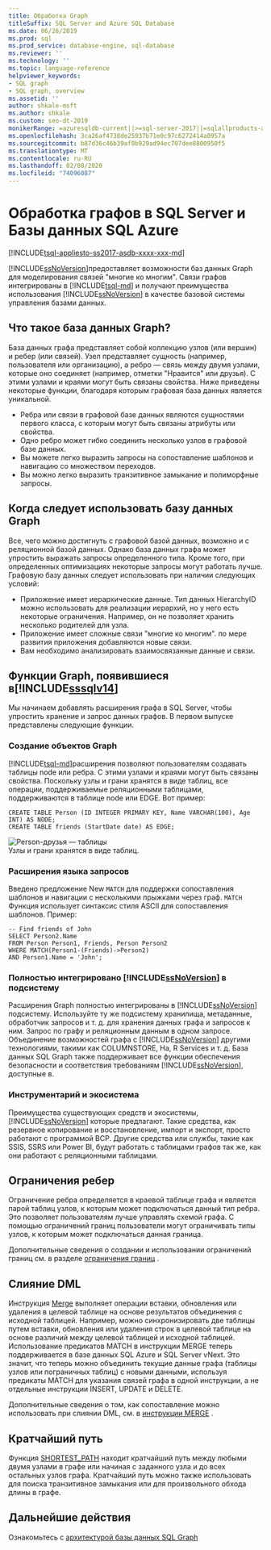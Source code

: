 ```yaml
---
title: Обработка Graph
titleSuffix: SQL Server and Azure SQL Database
ms.date: 06/26/2019
ms.prod: sql
ms.prod_service: database-engine, sql-database
ms.reviewer: ''
ms.technology: ''
ms.topic: language-reference
helpviewer_keywords:
- SQL graph
- SQL graph, overview
ms.assetid: ''
author: shkale-msft
ms.author: shkale
ms.custom: seo-dt-2019
monikerRange: =azuresqldb-current||>=sql-server-2017||=sqlallproducts-allversions||>=sql-server-linux-2017||=azuresqldb-mi-current
ms.openlocfilehash: 3ca26af4738de25937b71e0c97c6272414a0957a
ms.sourcegitcommit: b87d36c46b39af8b929ad94ec707dee8800950f5
ms.translationtype: MT
ms.contentlocale: ru-RU
ms.lasthandoff: 02/08/2020
ms.locfileid: "74096087"
---
```

# <a name="graph-processing-with-sql-server-and-azure-sql-database"></a>Обработка графов в SQL Server и Базы данных SQL Azure
[!INCLUDE[tsql-appliesto-ss2017-asdb-xxxx-xxx-md](../../includes/tsql-appliesto-ss2017-asdb-xxxx-xxx-md.md)]

[!INCLUDE[ssNoVersion](../../includes/ssnoversion-md.md)]предоставляет возможности баз данных Graph для моделирования связей "многие ко многим". Связи графов интегрированы в [!INCLUDE[tsql-md](../../includes/tsql-md.md)] и получают преимущества использования [!INCLUDE[ssNoVersion](../../includes/ssnoversion-md.md)] в качестве базовой системы управления базами данных.


## <a name="what-is-a-graph-database"></a>Что такое база данных Graph?  
База данных графа представляет собой коллекцию узлов (или вершин) и ребер (или связей). Узел представляет сущность (например, пользователя или организацию), а ребро — связь между двумя узлами, которые оно соединяет (например, отметки "Нравится" или друзья). С этими узлами и краями могут быть связаны свойства. Ниже приведены некоторые функции, благодаря которым графовая база данных является уникальной.  
-   Ребра или связи в графовой базе данных являются сущностями первого класса, с которым могут быть связаны атрибуты или свойства. 
-   Одно ребро может гибко соединить несколько узлов в графовой базе данных.
-   Вы можете легко выразить запросы на сопоставление шаблонов и навигацию со множеством переходов.
-   Вы можно легко выразить транзитивное замыкание и полиморфные запросы.

## <a name="when-to-use-a-graph-database"></a>Когда следует использовать базу данных Graph

Все, чего можно достигнуть с графовой базой данных, возможно и с реляционной базой данных. Однако база данных графа может упростить выражать запросы определенного типа. Кроме того, при определенных оптимизациях некоторые запросы могут работать лучше. Графовую базу данных следует использовать при наличии следующих условий:  
-   Приложение имеет иерархические данные. Тип данных HierarchyID можно использовать для реализации иерархий, но у него есть некоторые ограничения. Например, он не позволяет хранить несколько родителей для узла.
-   Приложение имеет сложные связи "многие ко многим". по мере развития приложения добавляются новые связи.
-   Вам необходимо анализировать взаимосвязанные данные и связи.

## <a name="graph-features-introduced-in-includesssqlv14includessssqlv14-mdmd"></a>Функции Graph, появившиеся в[!INCLUDE[sssqlv14](../../includes/sssqlv14-md.md)] 
Мы начинаем добавлять расширения графа в SQL Server, чтобы упростить хранение и запрос данных графов. В первом выпуске представлены следующие функции. 


### <a name="create-graph-objects"></a>Создание объектов Graph
[!INCLUDE[tsql-md](../../includes/tsql-md.md)]расширения позволяют пользователям создавать таблицы node или ребра. С этими узлами и краями могут быть связаны свойства. Поскольку узлы и грани хранятся в виде таблиц, все операции, поддерживаемые реляционными таблицами, поддерживаются в таблице node или EDGE. Вот пример:   

```   
CREATE TABLE Person (ID INTEGER PRIMARY KEY, Name VARCHAR(100), Age INT) AS NODE;
CREATE TABLE friends (StartDate date) AS EDGE;
```   

![Person-друзья — таблицы](../../relational-databases/graphs/media/person-friends-tables.png "Пограничные таблицы узлов Person и друзей")  
Узлы и грани хранятся в виде таблиц.  

### <a name="query-language-extensions"></a>Расширения языка запросов  
Введено предложение New `MATCH` для поддержки сопоставления шаблонов и навигации с несколькими прыжками через граф. `MATCH` Функция использует синтаксис стиля ASCII для сопоставления шаблонов. Пример:  

```   
-- Find friends of John
SELECT Person2.Name 
FROM Person Person1, Friends, Person Person2
WHERE MATCH(Person1-(Friends)->Person2)
AND Person1.Name = 'John';
```   
 
### <a name="fully-integrated-in-includessnoversionincludesssnoversion-mdmd-engine"></a>Полностью интегрировано [!INCLUDE[ssNoVersion](../../includes/ssnoversion-md.md)] в подсистему 
Расширения Graph полностью интегрированы в [!INCLUDE[ssNoVersion](../../includes/ssnoversion-md.md)] подсистему. Используйте ту же подсистему хранилища, метаданные, обработчик запросов и т. д. для хранения данных графа и запросов к ним. Запрос по графу и реляционным данным в одном запросе. Объединение возможностей графа с [!INCLUDE[ssNoVersion](../../includes/ssnoversion-md.md)] другими технологиями, такими как COLUMNSTORE, Ha, R Services и т. д. База данных SQL Graph также поддерживает все функции обеспечения безопасности и соответствия требованиям [!INCLUDE[ssNoVersion](../../includes/ssnoversion-md.md)], доступные в.
 
### <a name="tooling-and-ecosystem"></a>Инструментарий и экосистема

Преимущества существующих средств и экосистемы, [!INCLUDE[ssNoVersion](../../includes/ssnoversion-md.md)] которые предлагают. Такие средства, как резервное копирование и восстановление, импорт и экспорт, просто работают с программой BCP. Другие средства или службы, такие как SSIS, SSRS или Power BI, будут работать с таблицами графов так же, как они работают с реляционными таблицами.

## <a name="edge-constraints"></a>Ограничения ребер
Ограничение ребра определяется в краевой таблице графа и является парой таблиц узлов, к которым может подключаться данный тип ребра. Это позволяет пользователям лучше управлять схемой графа. С помощью ограничений границ пользователи могут ограничивать типы узлов, к которым может подключаться данная граница. 

Дополнительные сведения о создании и использовании ограничений границ см. в разделе [ограничения границ](../../relational-databases/tables/graph-edge-constraints.md) .

## <a name="merge-dml"></a>Слияние DML 
Инструкция [Merge](../../t-sql/statements/merge-transact-sql.md) выполняет операции вставки, обновления или удаления в целевой таблице на основе результатов объединения с исходной таблицей. Например, можно синхронизировать две таблицы путем вставки, обновления или удаления строк в целевой таблице на основе различий между целевой таблицей и исходной таблицей. Использование предикатов MATCH в инструкции MERGE теперь поддерживается в базе данных SQL Azure и SQL Server vNext. Это значит, что теперь можно объединить текущие данные графа (таблицы узлов или пограничных таблиц) с новыми данными, используя предикаты MATCH для указания связей графа в одной инструкции, а не отдельные инструкции INSERT, UPDATE и DELETE.

Дополнительные сведения о том, как сопоставление можно использовать при слиянии DML, см. в [инструкции MERGE](../../t-sql/statements/merge-transact-sql.md) .

## <a name="shortest-path"></a>Кратчайший путь
Функция [SHORTEST_PATH](./sql-graph-shortest-path.md) находит кратчайший путь между любыми двумя узлами в графе или начиная с заданного узла и до всех остальных узлов графа. Кратчайший путь можно также использовать для поиска транзитивное замыкания или для произвольного обхода длины в графе. 

 ## <a name="next-steps"></a>Дальнейшие действия  
Ознакомьтесь с [архитектурой базы данных SQL Graph](./sql-graph-architecture.md)
   

